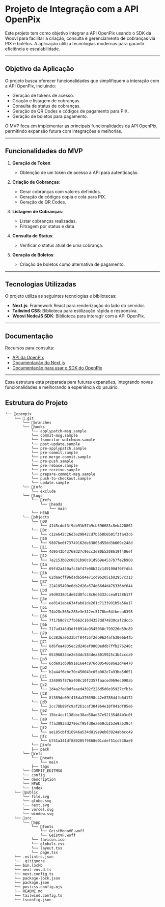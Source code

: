 # Projeto de Integração com a API OpenPix

Este projeto tem como objetivo integrar a API OpenPix usando o SDK da Woovi para facilitar a criação, consulta e gerenciamento de cobranças via PIX e boletos. A aplicação utiliza tecnologias modernas para garantir eficiência e escalabilidade.

---

## Objetivo da Aplicação

O projeto busca oferecer funcionalidades que simplifiquem a interação com a API OpenPix, incluindo:

- Geração de tokens de acesso.
- Criação e listagem de cobranças.
- Consulta de status de cobranças.
- Geração de QR Codes e códigos de pagamento para PIX.
- Geração de boletos para pagamento.

O MVP foca em implementar as principais funcionalidades da API OpenPix, permitindo expansão futura com integrações e melhorias.

---

## Funcionalidades do MVP

1. **Geração de Token**:

   - Obtenção de um token de acesso à API para autenticação.

2. **Criação de Cobranças**:

   - Gerar cobranças com valores definidos.
   - Geração de códigos copia e cola para PIX.
   - Geração de QR Codes.

3. **Listagem de Cobranças**:

   - Listar cobranças realizadas.
   - Filtragem por status e data.

4. **Consulta de Status**:

   - Verificar o status atual de uma cobrança.

5. **Geração de Boletos**:
   - Criação de boletos como alternativa de pagamento.

---

## Tecnologias Utilizadas

O projeto utiliza as seguintes tecnologias e bibliotecas:

- **Next.js**: Framework React para renderização do lado do servidor.
- **Tailwind CSS**: Biblioteca para estilização rápida e responsiva.
- **Woovi NodeJS SDK**: Biblioteca para interagir com a API OpenPix.

---

## Documentação

Recursos para consulta:

- [API da OpenPix](https://developers.openpix.com.br/api)
- [Documentação do Next.js](https://nextjs.org/docs)
- [Documentação para usar o SDK do OpenPix](https://github.com/woovibr/woovi-nodejs-sdk/blob/main/docs/usage.md)

---

Essa estrutura está preparada para futuras expansões, integrando novas funcionalidades e melhorando a experiência do usuário.

## Estrutura do Projeto

```
└── 📁openpix
    └── 📁.git
        └── 📁branches
        └── 📁hooks
            └── applypatch-msg.sample
            └── commit-msg.sample
            └── fsmonitor-watchman.sample
            └── post-update.sample
            └── pre-applypatch.sample
            └── pre-commit.sample
            └── pre-merge-commit.sample
            └── pre-push.sample
            └── pre-rebase.sample
            └── pre-receive.sample
            └── prepare-commit-msg.sample
            └── push-to-checkout.sample
            └── update.sample
        └── 📁info
            └── exclude
        └── 📁logs
            └── 📁refs
                └── 📁heads
                    └── main
            └── HEAD
        └── 📁objects
            └── 📁00
                └── 4145cddf3f9db91b57b9cb596683c8eb420862
            └── 📁0c
                └── c12e642c26d3e29842cd7b550b6b01f3fa43c6
            └── 📁10
                └── 9807be0f73749162de63805d55dd3b669c248d
            └── 📁11
                └── 4d9543b43768d27c96cc3e80b5208619f406ef
            └── 📁12
                └── 7e2153b02c0831b90c81d969e4537b7fe2b960
            └── 📁1a
                └── 69fd2a450afc3bf47e08b22c149190df0ffdb4
            └── 📁1b
                └── 62daacff96dad6584e71cd962051b82957c313
            └── 📁37
                └── 224185490e6db2d26a574d66d4d476336bf644
            └── 📁3d
                └── a9d0338d1de62d8fcc8c6d6332ccea0138617f
            └── 📁3e
                └── ee0141abe634fab81de261c7133991b5a56a17
            └── 📁51
                └── 74b28c565c285e3e312ec5178be64fbeca8398
            └── 📁56
                └── 7f17b0d7c7fb662c16d4357dd74830caf2dccb
            └── 📁6b
                └── 717ad346d3dff8914e9545038c799226d59c89
            └── 📁70
                └── bc3836ae533b7f04455f2eb9624af630e6b4fb
            └── 📁71
                └── 8d6fea4835ec2d246af9800eddb7ffb276240c
            └── 📁77
                └── 053960334e2e34dc584dea8019925c3b4ccca9
            └── 📁a3
                └── 6cde01c60b91e16e4c976d00546686e2d4e470
            └── 📁b2
                └── b2a44f6ebc70c450043c05a002e7a93ba5d651
            └── 📁c1
                └── 334095f876a408c10f2357faaced969ec090ab
            └── 📁c2
                └── 2d4a2fed8dfaaed4392f226d5d0e95927cfb3e
            └── 📁c8
                └── 8f389de09f418da376598c42e8788d4fb6d172
            └── 📁d3
                └── 2cc78b89fc9af2b1caf304864e10f041df05e6
            └── 📁e2
                └── 15bc4ccf138bbc38ad58ad57e92135484b3c0f
            └── 📁e9
                └── ffa3083ad279ecf95fd8eae59cb253e9a539c4
            └── 📁f2
                └── ae185cbfd16946a534d819e9eb03924abbcc49
            └── 📁fc
                └── b741a341df889205f9868e01cdef51cc530ae9
            └── 📁info
            ├── pack
        └── 📁refs
            └── 📁heads
                └── main
            ├── tags
        └── COMMIT_EDITMSG
        └── config
        └── description
        └── HEAD
        └── index
    └── 📁public
        └── file.svg
        └── globe.svg
        └── next.svg
        └── vercel.svg
        └── window.svg
    └── 📁src
        └── 📁app
            └── 📁fonts
                └── GeistMonoVF.woff
                └── GeistVF.woff
            └── favicon.ico
            └── globals.css
            └── layout.tsx
            └── page.tsx
    └── .eslintrc.json
    └── .gitignore
    └── bun.lockb
    └── next-env.d.ts
    └── next.config.ts
    └── package-lock.json
    └── package.json
    └── postcss.config.mjs
    └── README.md
    └── tailwind.config.ts
    └── tsconfig.json
```
